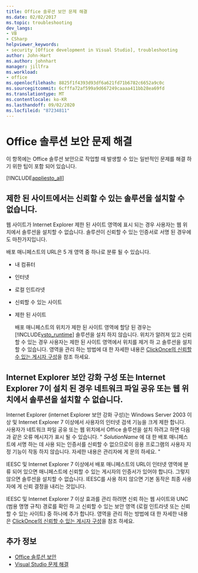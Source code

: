 ```yaml
---
title: Office 솔루션 보안 문제 해결
ms.date: 02/02/2017
ms.topic: troubleshooting
dev_langs:
- VB
- CSharp
helpviewer_keywords:
- security [Office development in Visual Studio], troubleshooting
author: John-Hart
ms.author: johnhart
manager: jillfra
ms.workload:
- office
ms.openlocfilehash: 8825f1f4393d93df6a621fd71b6782c6652a9c0c
ms.sourcegitcommit: 6cfffa72af599a9d667249caaaa411bb28ea69fd
ms.translationtype: MT
ms.contentlocale: ko-KR
ms.lasthandoff: 09/02/2020
ms.locfileid: "87234811"
---
```

# <a name="troubleshoot-office-solution-security"></a>Office 솔루션 보안 문제 해결
  이 항목에는 Office 솔루션 보안으로 작업할 때 발생할 수 있는 일반적인 문제를 해결 하기 위한 팁이 포함 되어 있습니다.

 [!INCLUDE[appliesto_all](../vsto/includes/appliesto-all-md.md)]

## <a name="trusted-solutions-cannot-be-installed-from-restricted-sites"></a>제한 된 사이트에서는 신뢰할 수 있는 솔루션을 설치할 수 없습니다.
 웹 사이트가 Internet Explorer 제한 된 사이트 영역에 표시 되는 경우 사용자는 웹 위치에서 솔루션을 설치할 수 없습니다. 솔루션이 신뢰할 수 있는 인증서로 서명 된 경우에도 마찬가지입니다.

 배포 매니페스트의 URL은 5 개 영역 중 하나로 분류 될 수 있습니다.

- 내 컴퓨터

- 인터넷

- 로컬 인트라넷

- 신뢰할 수 있는 사이트

- 제한 된 사이트

  배포 매니페스트의 위치가 제한 된 사이트 영역에 할당 된 경우는 [!INCLUDE[vsto_runtime](../vsto/includes/vsto-runtime-md.md)] 솔루션을 설치 하지 않습니다. 위치가 알려져 있고 신뢰할 수 있는 경우 사용자는 제한 된 사이트 영역에서 위치를 제거 하 고 솔루션을 설치할 수 있습니다. 영역을 관리 하는 방법에 대 한 자세한 내용은 [ClickOnce의 신뢰할 수 있는 게시자 구성](/previous-versions/dotnet/articles/ms996418(v=msdn.10))을 참조 하세요.

## <a name="solutions-cannot-be-installed-from-network-file-shares-or-web-locations-when-internet-explorer-enhanced-security-configuration-or-internet-explorer-7-is-installed"></a>Internet Explorer 보안 강화 구성 또는 Internet Explorer 7이 설치 된 경우 네트워크 파일 공유 또는 웹 위치에서 솔루션을 설치할 수 없습니다.
 Internet Explorer (internet Explorer 보안 강화 구성)는 Windows Server 2003 이상 및 Internet Explorer 7 이상에서 사용자의 인터넷 검색 기능을 크게 제한 합니다. 사용자가 네트워크 파일 공유 또는 웹 위치에서 Office 솔루션을 설치 하려고 하면 다음과 같은 오류 메시지가 표시 될 수 있습니다. " *SolutionName* 에 대 한 배포 매니페스트에 서명 하는 데 사용 되는 인증서를 신뢰할 수 없으므로이 응용 프로그램의 사용자 지정 기능이 작동 하지 않습니다. 자세한 내용은 관리자에 게 문의 하세요. "

 IEESC 및 Internet Explorer 7 이상에서 배포 매니페스트의 URL이 인터넷 영역에 분류 되어 있으면 매니페스트에 신뢰할 수 있는 게시자의 인증서가 있어야 합니다. 그렇지 않으면 솔루션을 설치할 수 없습니다. IEESC를 사용 하지 않으면 기본 동작은 최종 사용자에 게 신뢰 결정을 내리는 것입니다.

 IEESC 및 Internet Explorer 7 이상 효과를 관리 하려면 신뢰 하는 웹 사이트와 UNC (범용 명명 규칙) 경로를 확인 하 고 신뢰할 수 있는 보안 영역 (로컬 인트라넷 또는 신뢰할 수 있는 사이트) 중 하나에 추가 합니다. 영역을 관리 하는 방법에 대 한 자세한 내용은 [ClickOnce의 신뢰할 수 있는 게시자 구성](/previous-versions/dotnet/articles/ms996418(v=msdn.10))을 참조 하세요.

## <a name="see-also"></a>추가 정보
- [Office 솔루션 보안](../vsto/securing-office-solutions.md)
- [Visual Studio 문제 해결](/troubleshoot/visualstudio/welcome-visual-studio/)
